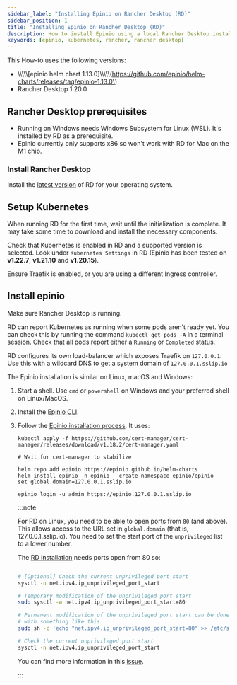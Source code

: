 ```yaml
---
sidebar_label: "Installing Epinio on Rancher Desktop (RD)"
sidebar_position: 1
title: "Installing Epinio on Rancher Desktop (RD)"
description: How to install Epinio using a local Rancher Desktop installation.
keywords: [epinio, kubernetes, rancher, rancher desktop]
---
```


This How-to uses the following versions:

* \\\\\\\\\\\[epinio helm chart 1.13.0\]\\\\\\\\\\\(https://github.com/epinio/helm-charts/releases/tag/epinio-1.13.0\)
* Rancher Desktop 1.20.0

## Rancher Desktop prerequisites

* Running on Windows needs Windows Subsystem for Linux (WSL).
It's installed by RD as a prerequisite.
* Epinio currently only supports x86 so won't work with RD for Mac on the M1 chip.

### Install Rancher Desktop

Install the [latest version](https://github.com/rancher-sandbox/rancher-desktop/releases) of RD for your operating system.

## Setup Kubernetes

When running RD for the first time, wait until the initialization is complete. It may take some time to download and install the necessary components.

Check that Kubernetes is enabled in RD and a supported version is selected.
Look under `Kubernetes Settings` in RD (Epinio has been tested on **v1.22.7**, **v1.21.10** and **v1.20.15**).

Ensure Traefik is enabled, or you are using a different Ingress controller.

## Install epinio

Make sure Rancher Desktop is running.

RD can report Kubernetes as running when some pods aren't ready yet.
You can check this by running the command `kubectl get pods -A` in a terminal session.
Check that all pods report either a `Running` or `Completed` status.

RD configures its own load-balancer which exposes Traefik on `127.0.0.1`.
Use this with a wildcard DNS to get a system domain of `127.0.0.1.sslip.io`

The Epinio installation is similar on Linux, macOS and Windows:

1. Start a shell. Use `cmd` or `powershell` on Windows and your preferred shell on Linux/MacOS.

1. Install the [Epinio CLI](../../installation/install_epinio_cli.md).

1. Follow the [Epinio installation process](../../installation/install_epinio.md). It uses:

    ```shell
    kubectl apply -f https://github.com/cert-manager/cert-manager/releases/download/v1.18.2/cert-manager.yaml

    # Wait for cert-manager to stabilize

    helm repo add epinio https://epinio.github.io/helm-charts
    helm install epinio -n epinio --create-namespace epinio/epinio --set global.domain=127.0.0.1.sslip.io

    epinio login -u admin https://epinio.127.0.0.1.sslip.io

    ```

    :::note

    For RD on Linux, you need to be able to open ports from `80` (and above).
    This allows access to the URL set in `global.domain` (that is, 127.0.0.1.sslip.io).
    You need to set the start port of the `unprivileged` list to a lower number.

    The [RD installation](https://docs.rancherdesktop.io/getting-started/installation/#traefik-port-binding-access) needs ports open from 80 so:

    ```bash

    # [Optional] Check the current unprivileged port start
    sysctl -n net.ipv4.ip_unprivileged_port_start

    # Temporary modification of the unprivileged port start
    sudo sysctl -w net.ipv4.ip_unprivileged_port_start=80

    # Permanent modification of the unprivileged port start can be done
    # with something like this
    sudo sh -c 'echo "net.ipv4.ip_unprivileged_port_start=80" >> /etc/sysctl.d/50-unprivileged-ports.conf'

    # Check the current unprivileged port start
    sysctl -n net.ipv4.ip_unprivileged_port_start

    ```

    You can find more information in this [issue](https://github.com/rancher-sandbox/rancher-desktop/issues/576).

    :::

